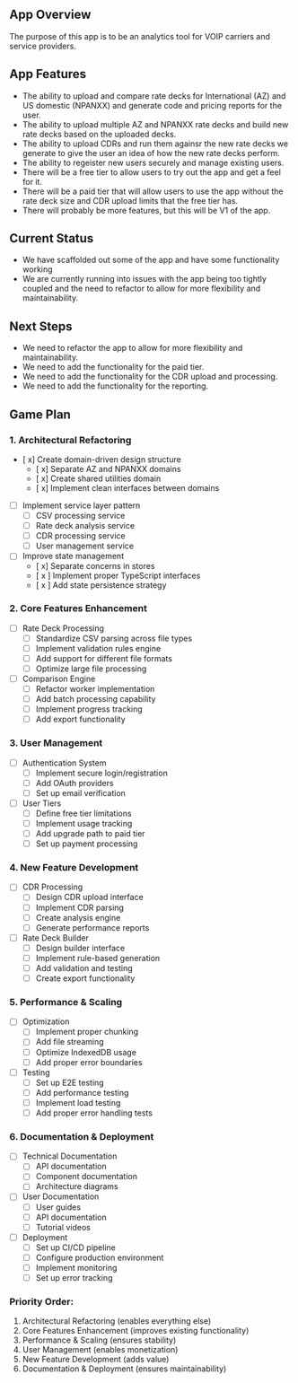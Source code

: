 ## App Overview

The purpose of this app is to be an analytics tool for VOIP carriers and service providers.         

## App Features

-  The ability to upload and compare rate decks for International (AZ) and US domestic (NPANXX) and generate code and pricing reports for the user.
-  The ability to upload multiple AZ and NPANXX rate decks and build new rate decks based on the uploaded decks.
-  The ability to upload CDRs and run them againsr the new rate decks we generate to give the user an idea of how the new rate decks perform.
-  The ability to regeister new users securely and manage existing users.
- There will be a free tier to allow users to try out the app and get a feel for it.
-  There will be a paid tier that will allow users to use the app without the rate deck size and CDR upload limits that the free tier has.
-  There will probably be more features, but this will be V1 of the app.

## Current Status

-  We have scaffolded out some of the app and have some functionality working
-  We are currently running into issues with the app being too tightly coupled and the need to refactor to allow for more flexibility and maintainability.


## Next Steps

-  We need to refactor the app to allow for more flexibility and maintainability.
-  We need to add the functionality for the paid tier.
-  We need to add the functionality for the CDR upload and processing.
-  We need to add the functionality for the reporting.

## Game Plan

### 1. Architectural Refactoring
- [ x] Create domain-driven design structure
  - [ x] Separate AZ and NPANXX domains
  - [ x] Create shared utilities domain
  - [ x] Implement clean interfaces between domains
- [ ] Implement service layer pattern
  - [ ] CSV processing service
  - [ ] Rate deck analysis service
  - [ ] CDR processing service
  - [ ] User management service
- [ ] Improve state management
  - [ x] Separate concerns in stores
  - [ x ] Implement proper TypeScript interfaces
  - [ x ] Add state persistence strategy

### 2. Core Features Enhancement
- [ ] Rate Deck Processing
  - [ ] Standardize CSV parsing across file types
  - [ ] Implement validation rules engine
  - [ ] Add support for different file formats
  - [ ] Optimize large file processing
- [ ] Comparison Engine
  - [ ] Refactor worker implementation
  - [ ] Add batch processing capability
  - [ ] Implement progress tracking
  - [ ] Add export functionality

### 3. User Management
- [ ] Authentication System
  - [ ] Implement secure login/registration
  - [ ] Add OAuth providers
  - [ ] Set up email verification
- [ ] User Tiers
  - [ ] Define free tier limitations
  - [ ] Implement usage tracking
  - [ ] Add upgrade path to paid tier
  - [ ] Set up payment processing

### 4. New Feature Development
- [ ] CDR Processing
  - [ ] Design CDR upload interface
  - [ ] Implement CDR parsing
  - [ ] Create analysis engine
  - [ ] Generate performance reports
- [ ] Rate Deck Builder
  - [ ] Design builder interface
  - [ ] Implement rule-based generation
  - [ ] Add validation and testing
  - [ ] Create export functionality

### 5. Performance & Scaling
- [ ] Optimization
  - [ ] Implement proper chunking
  - [ ] Add file streaming
  - [ ] Optimize IndexedDB usage
  - [ ] Add proper error boundaries
- [ ] Testing
  - [ ] Set up E2E testing
  - [ ] Add performance testing
  - [ ] Implement load testing
  - [ ] Add proper error handling tests

### 6. Documentation & Deployment
- [ ] Technical Documentation
  - [ ] API documentation
  - [ ] Component documentation
  - [ ] Architecture diagrams
- [ ] User Documentation
  - [ ] User guides
  - [ ] API documentation
  - [ ] Tutorial videos
- [ ] Deployment
  - [ ] Set up CI/CD pipeline
  - [ ] Configure production environment
  - [ ] Implement monitoring
  - [ ] Set up error tracking

### Priority Order:
1. Architectural Refactoring (enables everything else)
2. Core Features Enhancement (improves existing functionality)
3. Performance & Scaling (ensures stability)
4. User Management (enables monetization)
5. New Feature Development (adds value)
6. Documentation & Deployment (ensures maintainability)

